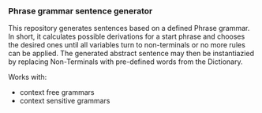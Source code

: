 
### Phrase grammar sentence generator

This repository generates sentences based on a defined Phrase grammar.
In short, it calculates possible derivations for a start phrase and chooses the desired ones until all variables turn to non-terminals or no more rules can be applied.
The generated abstract sentence may then be instantiazied by replacing Non-Terminals with pre-defined words from the Dictionary.

Works with:
- context free grammars
- context sensitive grammars
